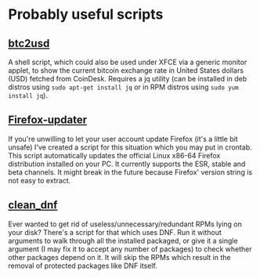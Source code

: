 # Probably useful scripts

## [btc2usd](https://raw.githubusercontent.com/birdie-github/useful-scripts/master/btc2usd)
A shell script, which could also be used under XFCE via a generic monitor applet, to show the current bitcoin exchange rate in United States dollars (USD) fetched from CoinDesk. Requires a jq utility (can be installed in deb distros using `sudo apt-get install jq` or in RPM distros using `sudo yum install jq`).

## [Firefox-updater](https://raw.githubusercontent.com/birdie-github/useful-scripts/master/Firefox-updater)
If you're unwilling to let your user account update Firefox (it's a little bit unsafe) I've created a script for this situation which you may put in crontab. This script automatically updates the official Linux x86-64 Firefox distribution installed on your PC. It currently supports the ESR, stable and beta channels. It might break in the future because Firefox' version string is not easy to extract.

## [clean_dnf](https://raw.githubusercontent.com/birdie-github/useful-scripts/master/clean_dnf)
Ever wanted to get rid of useless/unnecessary/redundant RPMs lying on your disk? There's a script for that which uses DNF. Run it without arguments to walk through all the installed packaged, or give it a single argument (I may fix it to accept any number of packages) to check whether other packages depend on it. It will skip the RPMs which result in the removal of protected packages like DNF itself.
